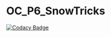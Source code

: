 # OC_P6_SnowTricks

[![Codacy Badge](https://api.codacy.com/project/badge/Grade/f5c5b436aa044838807daac6f899b489)](https://app.codacy.com/gh/fleurdeveley/OC_P6_SnowTricks?utm_source=github.com&utm_medium=referral&utm_content=fleurdeveley/OC_P6_SnowTricks&utm_campaign=Badge_Grade_Settings)
